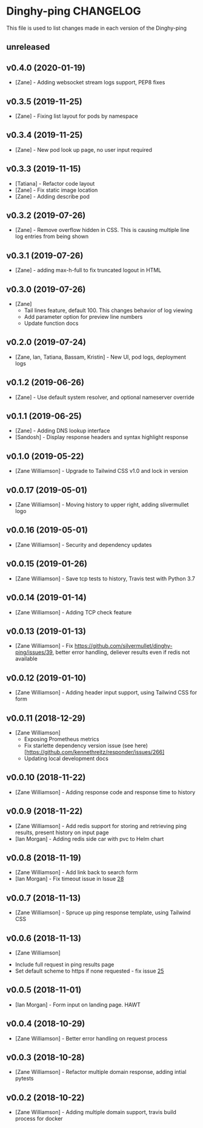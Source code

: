 # Dinghy-ping CHANGELOG

This file is used to list changes made in each version of the Dinghy-ping 

## unreleased

## v0.4.0 (2020-01-19)
- [Zane] - Adding websocket stream logs support, PEP8 fixes

## v0.3.5 (2019-11-25)
- [Zane] - Fixing list layout for pods by namespace 

## v0.3.4 (2019-11-25)
- [Zane] - New pod look up page, no user input required

## v0.3.3 (2019-11-15)
- [Tatiana] - Refactor code layout
- [Zane] - Fix static image location
- [Zane] - Adding describe pod

## v0.3.2 (2019-07-26)
- [Zane] - Remove overflow hidden in CSS. This is causing multiple line log entries from being shown 

## v0.3.1 (2019-07-26)
- [Zane] - adding max-h-full to fix truncated logout in HTML

## v0.3.0 (2019-07-26)

- [Zane]
  * Tail lines feature, default 100. This changes behavior of log viewing
  * Add parameter option for preview line numbers
  * Update function docs

## v0.2.0 (2019-07-24)

- [Zane, Ian, Tatiana, Bassam, Kristin] - New UI, pod logs, deployment logs

## v0.1.2 (2019-06-26)

- [Zane] - Use default system resolver, and optional nameserver override

## v0.1.1 (2019-06-25)

- [Zane] - Adding DNS lookup interface
- [Sandosh] - Display response headers and syntax highlight response

## v0.1.0 (2019-05-22)

- [Zane Williamson] - Upgrade to Tailwind CSS v1.0 and lock in version

## v0.0.17 (2019-05-01)

- [Zane Williamson] - Moving history to upper right, adding slivermullet logo 

## v0.0.16 (2019-05-01)

- [Zane Williamson] - Security and dependency updates 

## v0.0.15 (2019-01-26)

- [Zane Williamson] - Save tcp tests to history, Travis test with Python 3.7 

## v0.0.14 (2019-01-14)

- [Zane Williamson] - Adding TCP check feature

## v0.0.13 (2019-01-13)

- [Zane Williamson] - Fix https://github.com/silvermullet/dinghy-ping/issues/39, better error handling, deliever results even if redis not available 

## v0.0.12 (2019-01-10)

- [Zane Williamson] - Adding header input support, using Tailwind CSS for form

## v0.0.11 (2018-12-29)

- [Zane Williamson]
  * Exposing Prometheus metrics
  * Fix starlette dependency version issue (see here)[https://github.com/kennethreitz/responder/issues/266]
  * Updating local development docs

## v0.0.10 (2018-11-22)

- [Zane Williamson] - Adding response code and response time to history

## v0.0.9 (2018-11-22)

- [Zane Williamson] - Add redis support for storing and retrieving ping results, present history on input page
- [Ian Morgan] - Adding redis side car with pvc to Helm chart 

## v0.0.8 (2018-11-19)

- [Zane Williamson] - Add link back to search form 
- [Ian Morgan] - Fix timeout issue in Issue [28](https://github.com/silvermullet/dinghy-ping/issues/28)

## v0.0.7 (2018-11-13)

- [Zane Williamson] - Spruce up ping response template, using Tailwind CSS

## v0.0.6 (2018-11-13)

- [Zane Williamson]
 * Include full request in ping results page
 * Set default scheme to https if none requested - fix issue [25](https://github.com/silvermullet/dinghy-ping/issues/25)

## v0.0.5 (2018-11-01)

- [Ian Morgan] - Form input on landing page. HAWT 

## v0.0.4 (2018-10-29)

- [Zane Williamson] - Better error handling on request process 

## v0.0.3 (2018-10-28)

- [Zane Williamson] - Refactor multiple domain response, adding intial pytests 

## v0.0.2 (2018-10-22)

- [Zane Williamson] - Adding multiple domain support, travis build process for docker 
